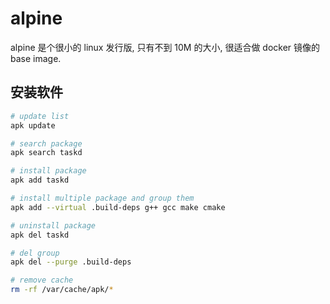 # alpine

alpine 是个很小的 linux 发行版, 只有不到 10M 的大小, 很适合做 docker 镜像的 base image.

## 安装软件

```bash
# update list
apk update

# search package
apk search taskd

# install package
apk add taskd

# install multiple package and group them
apk add --virtual .build-deps g++ gcc make cmake

# uninstall package
apk del taskd

# del group
apk del --purge .build-deps

# remove cache
rm -rf /var/cache/apk/*
```

